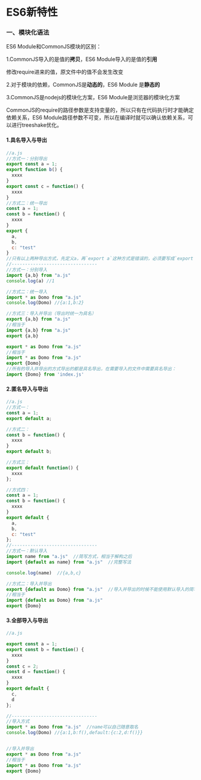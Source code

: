 # ES6新特性

### 一、模块化语法
ES6 Module和CommonJS模块的区别：

1.CommonJS导入的是值的**拷贝**，ES6 Module导入的是值的**引用**

修改require进来的值，原文件中的值不会发生改变

2.对于模块的依赖，CommonJS是**动态的**，ES6 Module 是**静态的**

3.CommonJS是nodejs的模块化方案，ES6 Module是浏览器的模块化方案

CommonJS的require的路径参数是支持变量的，所以只有在代码执行时才能确定依赖关系，ES6 Module路径参数不可变，所以在编译时就可以确认依赖关系，可以进行treeshake优化。

#### 1.具名导入与导出

```js
//a.js
//方式一：分别导出
export const a = 1;
export function b() {
  xxxx
}
export const c = function() {
  xxxx
}
//方式二：统一导出
const a = 1;
const b = function() {
  xxxx
}
export {
  a,
  b,
  c: "test"
}
//只有以上两种导出方式，先定义a，再`export a`这种方式是错误的，必须要写成`export {a}`
//--------------------------------
//方式一：分别导入
import {a,b} from "a.js"
console.log(a) //1

//方式二：统一导入
import * as Domo from "a.js"
console.log(Domo) //{a:1,b:2}

//方式三：导入并导出（导出时统一为具名）
export {a,b} from "a.js"
//相当于
import {a,b} from "a.js"
export {a,b}

export * as Domo from "a.js"
//相当于
import * as Domo from "a.js"
export {Domo}
//所有的导入并导出的方式导出的都是具名导出，在需要导入的文件中需要具名导出：
import {Domo} from 'index.js'
```

#### 2.匿名导入与导出

```js
//a.js
//方式一：
const a = 1;
export default a;

//方式二：
const b = function() {
  xxxx
}
export default b;

//方式三：
export default function() {
  xxxx
};

//方式四：
const a = 1;
const b = function() {
  xxxx
}
export default {
  a,
  b,
  c: "test"
};
//--------------------------------
//方式一：默认导入
import name from "a.js"  //简写方式，相当于解构之后
import {default as name} from "a.js"  //完整写法

console.log(name)  //{a,b,c}

//方式二：导入并导出
export {default as Domo} from "a.js"  //导入并导出的时候不能使用默认导入的简写方式，会报错。
//相当于
import {default as Domo} from "a.js"
export {Domo}
```


#### 3.全部导入与导出
```js
//a.js

export const a = 1;
export const b = function() {
  xxxx
}
const c = 2;
const d = function() {
  xxxx
}
export default {
  c,
  d
};

//--------------------------------
//导入方式
import * as Domo from "a.js"  //name可以自己随意取名
console.log(Domo) //{a:1,b:f(),default:{c:2,d:f()}}


//导入并导出
export * as Domo from "a.js"
//相当于
import * as Domo from "a.js"
export {Domo}
```
